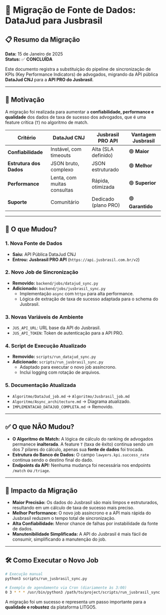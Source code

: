 # 🚀 Migração de Fonte de Dados: DataJud para Jusbrasil

## 📋 Resumo da Migração

**Data:** 15 de Janeiro de 2025  
**Status:** ✅ **CONCLUÍDA**

Este documento registra a substituição do pipeline de sincronização de KPIs (Key Performance Indicators) de advogados, migrando da API pública **DataJud CNJ** para a **API PRO do Jusbrasil**.

---

## 🎯 Motivação

A migração foi realizada para aumentar a **confiabilidade, performance e qualidade** dos dados de taxa de sucesso dos advogados, que é uma feature crítica (`T`) no algoritmo de match.

| Critério | DataJud CNJ | Jusbrasil PRO API | Vantagem Jusbrasil |
|---|---|---|---|
| **Confiabilidade** | Instável, com timeouts | Alta (SLA definido) | 🟢 **Maior** |
| **Estrutura dos Dados**| JSON bruto, complexo | JSON estruturado | 🟢 **Melhor** |
| **Performance** | Lenta, com muitas consultas | Rápida, otimizada | 🟢 **Superior** |
| **Suporte** | Comunitário | Dedicado (plano PRO) | 🟢 **Garantido** |

---

## 🔧 O que Mudou?

### 1. **Nova Fonte de Dados**
- **Saiu:** API Pública DataJud CNJ
- **Entrou:** **Jusbrasil PRO API** (`https://api.jusbrasil.com.br/v2`)

### 2. **Novo Job de Sincronização**
- **Removido:** `backend/jobs/datajud_sync.py`
- **Adicionado:** `backend/jobs/jusbrasil_sync.py`
  - Implementação `async` com `httpx` para alta performance.
  - Lógica de extração de taxa de sucesso adaptada para o schema do Jusbrasil.

### 3. **Novas Variáveis de Ambiente**
- `JUS_API_URL`: URL base da API do Jusbrasil.
- `JUS_API_TOKEN`: Token de autenticação para a API PRO.

### 4. **Script de Execução Atualizado**
- **Removido:** `scripts/run_datajud_sync.py`
- **Adicionado:** `scripts/run_jusbrasil_sync.py`
  - Adaptado para executar o novo job assíncrono.
  - Inclui logging com rotação de arquivos.

### 5. **Documentação Atualizada**
- `Algoritmo/DataJud_job.md` → `Algoritmo/Jusbrasil_job.md`
- `Algoritmo/Async_architecture.md` → Diagrama atualizado.
- `IMPLEMENTACAO_DATAJUD_COMPLETA.md` → Removido.

---

## ✅ O que NÃO Mudou?

- **O Algoritmo de Match:** A lógica de cálculo do ranking de advogados permanece **inalterada**. A feature `T` (taxa de êxito) continua sendo um dos 7 pilares do cálculo, apenas sua **fonte de dados** foi trocada.
- **Estrutura do Banco de Dados:** O campo `lawyers.kpi.success_rate` continua sendo o destino final do dado.
- **Endpoints da API:** Nenhuma mudança foi necessária nos endpoints `/match` ou `/triage`.

---

## 🚀 Impacto da Migração

- **Maior Precisão:** Os dados do Jusbrasil são mais limpos e estruturados, resultando em um cálculo de taxa de sucesso mais preciso.
- **Melhor Performance:** O novo job assíncrono e a API mais rápida do Jusbrasil reduzem o tempo total de sincronização.
- **Alta Confiabilidade:** Menor chance de falhas por instabilidade da fonte de dados.
- **Manutenibilidade Simplificada:** A API do Jusbrasil é mais fácil de consumir, simplificando a manutenção do job.

---

## 🛠️ Como Executar o Novo Job

```bash
# Execução manual
python3 scripts/run_jusbrasil_sync.py

# Exemplo de agendamento via Cron (diariamente às 3:00)
0 3 * * * /usr/bin/python3 /path/to/project/scripts/run_jusbrasil_sync.py >> /path/to/project/logs/jusbrasil_sync.log 2>&1
```

A migração foi um sucesso e representa um passo importante para a **qualidade e robustez** da plataforma LITGO5. 